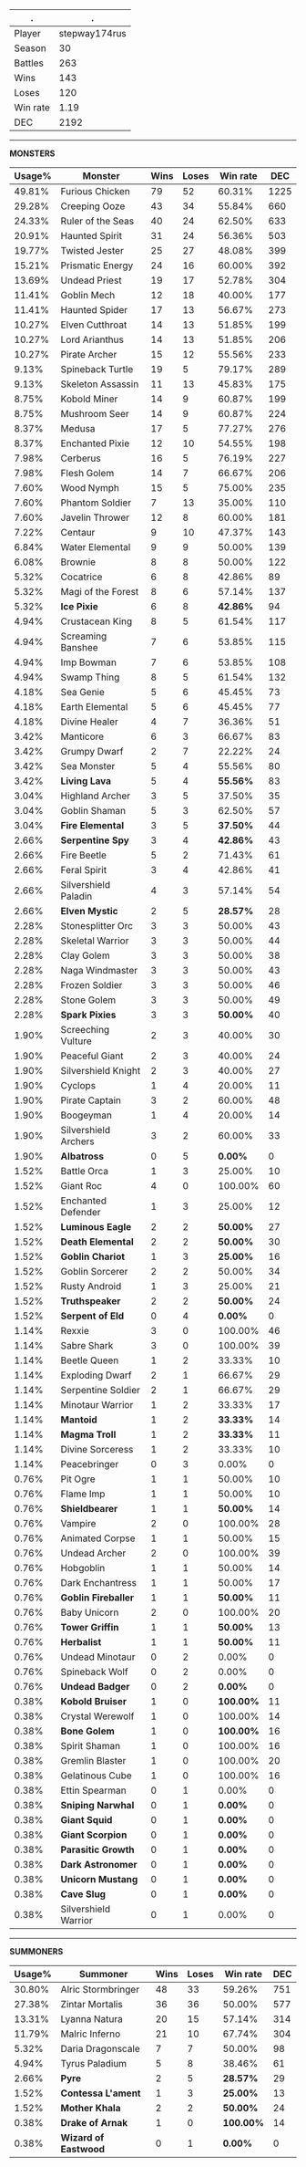 .|.
|-|-
Player|stepway174rus
Season|30
Battles|263
Wins|143
Loses|120
Win rate|1.19
DEC|2192

---
**MONSTERS**

Usage%|Monster|Wins|Loses|Win rate|DEC|
-|-|-|-|-|-|
49.81%|Furious Chicken|79|52|60.31%|1225|
29.28%|Creeping Ooze|43|34|55.84%|660|
24.33%|Ruler of the Seas|40|24|62.50%|633|
20.91%|Haunted Spirit|31|24|56.36%|503|
19.77%|Twisted Jester|25|27|48.08%|399|
15.21%|Prismatic Energy|24|16|60.00%|392|
13.69%|Undead Priest|19|17|52.78%|304|
11.41%|Goblin Mech|12|18|40.00%|177|
11.41%|Haunted Spider|17|13|56.67%|273|
10.27%|Elven Cutthroat|14|13|51.85%|199|
10.27%|Lord Arianthus|14|13|51.85%|206|
10.27%|Pirate Archer|15|12|55.56%|233|
9.13%|Spineback Turtle|19|5|79.17%|289|
9.13%|Skeleton Assassin|11|13|45.83%|175|
8.75%|Kobold Miner|14|9|60.87%|199|
8.75%|Mushroom Seer|14|9|60.87%|224|
8.37%|Medusa|17|5|77.27%|276|
8.37%|Enchanted Pixie|12|10|54.55%|198|
7.98%|Cerberus|16|5|76.19%|227|
7.98%|Flesh Golem|14|7|66.67%|206|
7.60%|Wood Nymph|15|5|75.00%|235|
7.60%|Phantom Soldier|7|13|35.00%|110|
7.60%|Javelin Thrower|12|8|60.00%|181|
7.22%|Centaur|9|10|47.37%|143|
6.84%|Water Elemental|9|9|50.00%|139|
6.08%|Brownie|8|8|50.00%|122|
5.32%|Cocatrice|6|8|42.86%|89|
5.32%|Magi of the Forest|8|6|57.14%|137|
5.32%|**Ice Pixie**|6|8|**42.86%**|94|
4.94%|Crustacean King|8|5|61.54%|117|
4.94%|Screaming Banshee|7|6|53.85%|115|
4.94%|Imp Bowman|7|6|53.85%|108|
4.94%|Swamp Thing|8|5|61.54%|132|
4.18%|Sea Genie|5|6|45.45%|73|
4.18%|Earth Elemental|5|6|45.45%|77|
4.18%|Divine Healer|4|7|36.36%|51|
3.42%|Manticore|6|3|66.67%|83|
3.42%|Grumpy Dwarf|2|7|22.22%|24|
3.42%|Sea Monster|5|4|55.56%|80|
3.42%|**Living Lava**|5|4|**55.56%**|83|
3.04%|Highland Archer|3|5|37.50%|35|
3.04%|Goblin Shaman|5|3|62.50%|57|
3.04%|**Fire Elemental**|3|5|**37.50%**|44|
2.66%|**Serpentine Spy**|3|4|**42.86%**|43|
2.66%|Fire Beetle|5|2|71.43%|61|
2.66%|Feral Spirit|3|4|42.86%|41|
2.66%|Silvershield Paladin|4|3|57.14%|54|
2.66%|**Elven Mystic**|2|5|**28.57%**|28|
2.28%|Stonesplitter Orc|3|3|50.00%|43|
2.28%|Skeletal Warrior|3|3|50.00%|44|
2.28%|Clay Golem|3|3|50.00%|38|
2.28%|Naga Windmaster|3|3|50.00%|43|
2.28%|Frozen Soldier|3|3|50.00%|46|
2.28%|Stone Golem|3|3|50.00%|49|
2.28%|**Spark Pixies**|3|3|**50.00%**|40|
1.90%|Screeching Vulture|2|3|40.00%|30|
1.90%|Peaceful Giant|2|3|40.00%|24|
1.90%|Silvershield Knight|2|3|40.00%|27|
1.90%|Cyclops|1|4|20.00%|11|
1.90%|Pirate Captain|3|2|60.00%|48|
1.90%|Boogeyman|1|4|20.00%|14|
1.90%|Silvershield Archers|3|2|60.00%|33|
1.90%|**Albatross**|0|5|**0.00%**|0|
1.52%|Battle Orca|1|3|25.00%|10|
1.52%|Giant Roc|4|0|100.00%|60|
1.52%|Enchanted Defender|1|3|25.00%|12|
1.52%|**Luminous Eagle**|2|2|**50.00%**|27|
1.52%|**Death Elemental**|2|2|**50.00%**|30|
1.52%|**Goblin Chariot**|1|3|**25.00%**|16|
1.52%|Goblin Sorcerer|2|2|50.00%|34|
1.52%|Rusty Android|1|3|25.00%|21|
1.52%|**Truthspeaker**|2|2|**50.00%**|24|
1.52%|**Serpent of Eld**|0|4|**0.00%**|0|
1.14%|Rexxie|3|0|100.00%|46|
1.14%|Sabre Shark|3|0|100.00%|39|
1.14%|Beetle Queen|1|2|33.33%|10|
1.14%|Exploding Dwarf|2|1|66.67%|29|
1.14%|Serpentine Soldier|2|1|66.67%|29|
1.14%|Minotaur Warrior|1|2|33.33%|17|
1.14%|**Mantoid**|1|2|**33.33%**|14|
1.14%|**Magma Troll**|1|2|**33.33%**|11|
1.14%|Divine Sorceress|1|2|33.33%|10|
1.14%|Peacebringer|0|3|0.00%|0|
0.76%|Pit Ogre|1|1|50.00%|10|
0.76%|Flame Imp|1|1|50.00%|10|
0.76%|**Shieldbearer**|1|1|**50.00%**|14|
0.76%|Vampire|2|0|100.00%|28|
0.76%|Animated Corpse|1|1|50.00%|15|
0.76%|Undead Archer|2|0|100.00%|39|
0.76%|Hobgoblin|1|1|50.00%|14|
0.76%|Dark Enchantress|1|1|50.00%|17|
0.76%|**Goblin Fireballer**|1|1|**50.00%**|11|
0.76%|Baby Unicorn|2|0|100.00%|20|
0.76%|**Tower Griffin**|1|1|**50.00%**|13|
0.76%|**Herbalist**|1|1|**50.00%**|11|
0.76%|Undead Minotaur|0|2|0.00%|0|
0.76%|Spineback Wolf|0|2|0.00%|0|
0.76%|**Undead Badger**|0|2|**0.00%**|0|
0.38%|**Kobold Bruiser**|1|0|**100.00%**|11|
0.38%|Crystal Werewolf|1|0|100.00%|14|
0.38%|**Bone Golem**|1|0|**100.00%**|16|
0.38%|Spirit Shaman|1|0|100.00%|16|
0.38%|Gremlin Blaster|1|0|100.00%|20|
0.38%|Gelatinous Cube|1|0|100.00%|16|
0.38%|Ettin Spearman|0|1|0.00%|0|
0.38%|**Sniping Narwhal**|0|1|**0.00%**|0|
0.38%|**Giant Squid**|0|1|**0.00%**|0|
0.38%|**Giant Scorpion**|0|1|**0.00%**|0|
0.38%|**Parasitic Growth**|0|1|**0.00%**|0|
0.38%|**Dark Astronomer**|0|1|**0.00%**|0|
0.38%|**Unicorn Mustang**|0|1|**0.00%**|0|
0.38%|**Cave Slug**|0|1|**0.00%**|0|
0.38%|Silvershield Warrior|0|1|0.00%|0|

---
**SUMMONERS**

Usage%|Summoner|Wins|Loses|Win rate|DEC|
-|-|-|-|-|-|
30.80%|Alric Stormbringer|48|33|59.26%|751|
27.38%|Zintar Mortalis|36|36|50.00%|577|
13.31%|Lyanna Natura|20|15|57.14%|314|
11.79%|Malric Inferno|21|10|67.74%|304|
5.32%|Daria Dragonscale|7|7|50.00%|98|
4.94%|Tyrus Paladium|5|8|38.46%|61|
2.66%|**Pyre**|2|5|**28.57%**|29|
1.52%|**Contessa L'ament**|1|3|**25.00%**|13|
1.52%|**Mother Khala**|2|2|**50.00%**|24|
0.38%|**Drake of Arnak**|1|0|**100.00%**|14|
0.38%|**Wizard of Eastwood**|0|1|**0.00%**|0|
